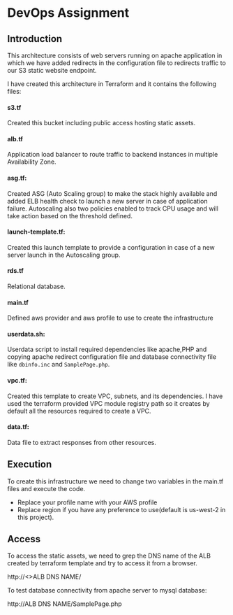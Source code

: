 # DevOps Assignment

## Introduction

This architecture consists of web servers running on apache application in which we have added redirects in the configuration file to redirects traffic to our S3 static website endpoint.

I have created this architecture in Terraform and it contains the following files:
#### s3.tf
Created this bucket including public access hosting static assets.
#### alb.tf
Application load balancer to route traffic to backend instances in multiple Availability Zone.
#### asg.tf: 
Created ASG (Auto Scaling group) to make the stack highly available and added ELB health check to launch a new server in case of application failure. Autoscaling also two policies enabled to track CPU usage and will take action based on the threshold defined.
#### launch-template.tf: 
Created this launch template to provide a configuration in case of a new server launch in the Autoscaling group.
#### rds.tf
Relational database.
#### main.tf
Defined aws provider and aws profile to use to create the infrastructure
#### userdata.sh:
Userdata script to install required dependencies like apache,PHP and copying apache redirect configuration file and database connectivity file like `dbinfo.inc` and `SamplePage.php`. 
#### vpc.tf: 
Created this template to create VPC, subnets, and its dependencies. I have used the terraform provided VPC module registry path so it creates by default all the resources required to create a VPC.
#### data.tf:
Data file to extract responses from other resources.

## Execution

To create this infrastructure we need to change two variables in the main.tf files and execute the code.
* Replace your profile name with your AWS profile
* Replace region if you have any preference to use(default is us-west-2 in this project).

## Access
To access the static assets, we need to grep the DNS name of the ALB created by terraform template and try to access it from a browser.

http://<>ALB DNS NAME/

To test database connectivity from apache server to mysql database:

http://ALB DNS NAME/SamplePage.php